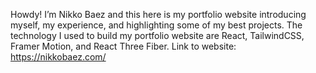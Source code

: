 Howdy! I’m Nikko Baez and this here is my portfolio website introducing myself, my experience, and highlighting some of my best projects. The technology I used to build my portfolio website are React, TailwindCSS, Framer Motion, and React Three Fiber. Link to website: https://nikkobaez.com/